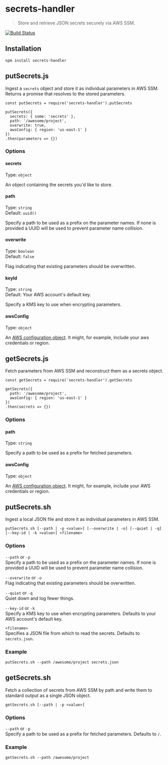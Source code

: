 # secrets-handler

> Store and retrieve JSON secrets securely via AWS SSM.

[![Build Status](https://travis-ci.org/uberops/secrets-handler.svg?branch=master)](https://travis-ci.org/uberops/secrets-handler)

## Installation
`npm install secrets-handler`


## putSecrets.js
Ingest a `secrets` object and store it as individual parameters in AWS SSM. Returns a promise that resolves to the stored parameters.
```
const putSecrets = require('secrets-handler').putSecrets

putSecrets({
  secrets: { some: 'secrets' },
  path: '/awesome/project',
  overwrite: true,
  awsConfig: { region: 'us-east-1' }
})
.then(parameters => {})
```

### Options

#### secrets
Type: `object`  

An object containing the secrets you'd like to store.  


#### path
Type: `string`  
Default: `uuid()`  

Specify a path to be used as a prefix on the parameter names. If none is provided a UUID will be used to prevent parameter name collision.


#### overwrite
Type: `boolean`  
Default: `false`  

Flag indicating that existing parameters should be overwritten.

#### keyId
Type: `string`  
Default: Your AWS account's default key.  

Specify a KMS key to use when encrypting parameters.


#### awsConfig
Type: `object`  

An [AWS configuration object](http://docs.aws.amazon.com/AWSJavaScriptSDK/latest/AWS/Config.html).  It might, for example, include your aws credentials or region.  



## getSecrets.js
Fetch parameters from AWS SSM and reconstruct them as a secrets object.
```
const getSecrets = require('secrets-handler').getSecrets

getSecrets({
  path: '/awesome/project',
  awsConfig: { region: 'us-east-1' }
})
.then(secrets => {})
```

### Options


#### path
Type: `string`  

Specify a path to be used as a prefix for fetched parameters.


#### awsConfig
Type: `object`  

An [AWS configuration object](http://docs.aws.amazon.com/AWSJavaScriptSDK/latest/AWS/Config.html).  It might, for example, include your AWS credentials or region.  



## putSecrets.sh
Ingest a local JSON file and store it as individual parameters in AWS SSM.
```
putSecrets.sh [--path | -p <value>] [--overwrite | -o] [--quiet | -q] [--key-id | -k <value>] <filename>
```

### Options
`--path` or `-p`  
Specify a path to be used as a prefix on the parameter names. If none is provided a UUID will be used to prevent parameter name collision.

`--overwrite` or `-o`  
Flag indicating that existing parameters should be overwritten.

`--quiet` or `-q`  
Quiet down and log fewer things.

`--key-id` or `-k`  
Specify a KMS key to use when encrypting parameters. Defaults to your AWS account's default key.

`<filename>`  
Specifies a JSON file from which to read the secrets.  Defaults to `secrets.json`.


### Example
```
putSecrets.sh --path /awesome/project secrets.json
```

## getSecrets.sh
Fetch a collection of secrets from AWS SSM by path and write them to standard output as a single JSON object.
```
getSecrets.sh [--path | -p <value>]
```

### Options
`--path` or `-p`  
Specify a path to be used as a prefix for fetched parameters. Defaults to `/`.

### Example
```
getSecrets.sh --path /awesome/project
```
